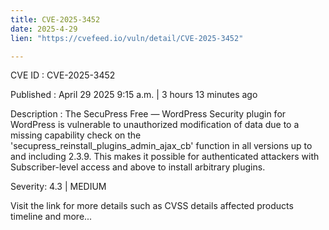 ```yaml
---
title: CVE-2025-3452
date: 2025-4-29
lien: "https://cvefeed.io/vuln/detail/CVE-2025-3452"

---
```


CVE ID : CVE-2025-3452

Published :  April 29
2025
9:15 a.m. | 3 hours
13 minutes ago

Description : The SecuPress Free — WordPress Security plugin for WordPress is vulnerable to unauthorized modification of data due to a missing capability check on the 'secupress_reinstall_plugins_admin_ajax_cb' function in all versions up to
and including
2.3.9. This makes it possible for authenticated attackers
with Subscriber-level access and above
to install arbitrary plugins.

Severity: 4.3 | MEDIUM

Visit the link for more details
such as CVSS details
affected products
timeline
and more...
